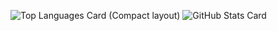 ![Top Languages Card (Compact layout)](https://github-readme-stats.vercel.app/api/top-langs/?username=Akasan&layout=compact)
![GitHub Stats Card](https://github-readme-stats.vercel.app/api?username=zizi4n5)

